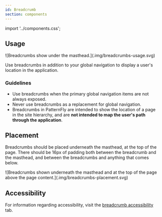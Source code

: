 ```yaml
---
id: Breadcrumb
section: components
---
```


import '../components.css';

## Usage

<div class="ws-docs-content-img">
![Breadcrumbs show under the masthead.](.img/breadcrumbs-usage.svg)
</div>

Use breadcrumbs in addition to your global navigation to display a user's location in the application.

### Guidelines
* Use breadcrumbs when the primary global navigation items are not always exposed.
* Never use breadcrumbs as a replacement for global navigation.
* Breadcrumbs in PatternFly are intended to show the location of a page in the site hierarchy, and are **not intended to map the user's path through the application**.

## Placement
Breadcrumbs should be placed underneath the masthead, at the top of the page. There should be 16px of padding both between the breadcrumb and the masthead, and between the breadcrumbs and anything that comes below.

<div class="ws-docs-content-img">
![Breadcrumbs shown underneath the masthead and at the top of the page above the page content.](.img/breadcrumbs-placement.svg)
</div>

## Accessibility
For information regarding accessibility, visit the [breadcrumb accessibility](/components/breadcrumb/accessibility) tab. 
